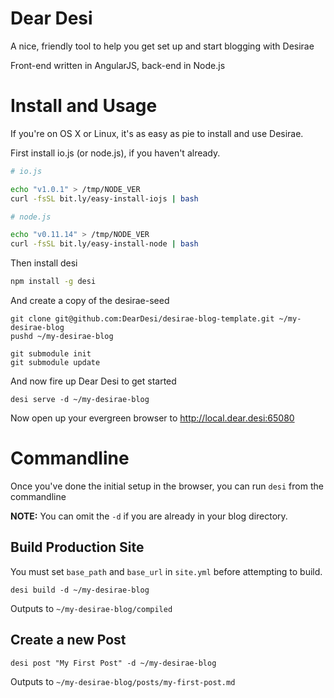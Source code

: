 Dear Desi
=========

A nice, friendly tool to help you get set up and start blogging with Desirae

Front-end written in AngularJS, back-end in Node.js

Install and Usage
=================

If you're on OS X or Linux, it's as easy as pie to install and use Desirae.

First install io.js (or node.js), if you haven't already.

```bash
# io.js

echo "v1.0.1" > /tmp/NODE_VER
curl -fsSL bit.ly/easy-install-iojs | bash

# node.js

echo "v0.11.14" > /tmp/NODE_VER
curl -fsSL bit.ly/easy-install-node | bash
```

Then install desi

```bash
npm install -g desi
```

And create a copy of the desirae-seed

```
git clone git@github.com:DearDesi/desirae-blog-template.git ~/my-desirae-blog
pushd ~/my-desirae-blog

git submodule init
git submodule update
```

And now fire up Dear Desi to get started

```
desi serve -d ~/my-desirae-blog
```

Now open up your evergreen browser to <http://local.dear.desi:65080>

Commandline
===========

Once you've done the initial setup in the browser, you can run `desi` from the commandline

**NOTE:** You can omit the `-d` if you are already in your blog directory.

Build Production Site
---------------------

You must set `base_path` and `base_url` in `site.yml` before attempting to build.

```
desi build -d ~/my-desirae-blog
```

Outputs to `~/my-desirae-blog/compiled`

Create a new Post
-----------------

```
desi post "My First Post" -d ~/my-desirae-blog
```

Outputs to `~/my-desirae-blog/posts/my-first-post.md`

